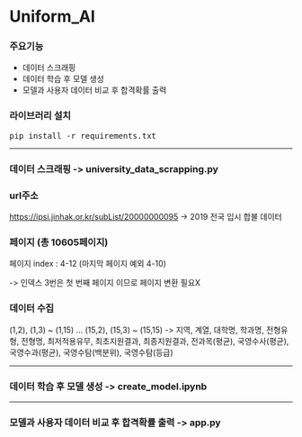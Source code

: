 # Uniform_AI

### 주요기능
- 데이터 스크래핑
- 데이터 학습 후 모델 생성
- 모델과 사용자 데이터 비교 후 합격확률 출력

### 라이브러리 설치
<pre>
pip install -r requirements.txt
</pre>

---

### 데이터 스크래핑 -> university_data_scrapping.py

### url주소
https://ipsi.jinhak.or.kr/subList/20000000095
-> 2019 전국 입시 합불 데이터

### 페이지 (총 10605페이지)
페이지 index : 4-12 (마지막 페이지 예외 4-10)

-> 인덱스 3번은 첫 번째 페이지 이므로 페이지 변환 필요X

### 데이터 수집
(1,2), (1,3) ~ (1,15)
...
(15,2), (15,3) ~ (15,15)
-> 지역, 계열, 대학명, 학과명, 전형유형, 전형명, 최저적용유무, 최초지원결과, 최종지원결과, 전과목(평균), 국영수사(평균), 국영수과(평균), 국영수탐(백분위), 국영수탐(등급)

---

### 데이터 학습 후 모델 생성 -> create_model.ipynb

---

### 모델과 사용자 데이터 비교 후 합격확률 출력 -> app.py